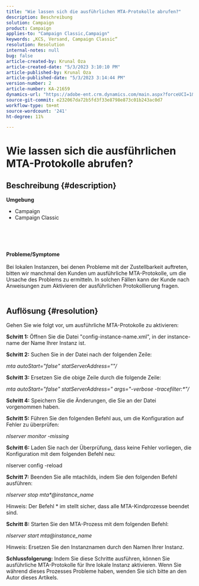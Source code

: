 ```yaml
---
title: "Wie lassen sich die ausführlichen MTA-Protokolle abrufen?"
description: Beschreibung
solution: Campaign
product: Campaign
applies-to: "Campaign Classic,Campaign"
keywords: „KCS, Versand, Campaign Classic“
resolution: Resolution
internal-notes: null
bug: false
article-created-by: Krunal Oza
article-created-date: "5/3/2023 3:10:10 PM"
article-published-by: Krunal Oza
article-published-date: "5/3/2023 3:14:44 PM"
version-number: 2
article-number: KA-21659
dynamics-url: "https://adobe-ent.crm.dynamics.com/main.aspx?forceUCI=1&pagetype=entityrecord&etn=knowledgearticle&id=5b313496-c4e9-ed11-a7c6-6045bd006b4b"
source-git-commit: e232067da72b5fd3f33e8798e873c01b243ac0d7
workflow-type: tm+mt
source-wordcount: '241'
ht-degree: 11%

---
```


# Wie lassen sich die ausführlichen MTA-Protokolle abrufen?

## Beschreibung {#description}

<b>Umgebung</b>
- Campaign
- Campaign Classic

<br><br> <br><br><b>Probleme/Symptome</b><br><br>Bei lokalen Instanzen, bei denen Probleme mit der Zustellbarkeit auftreten, bitten wir manchmal den Kunden um ausführliche MTA-Protokolle, um die Ursache des Problems zu ermitteln. In solchen Fällen kann der Kunde nach Anweisungen zum Aktivieren der ausführlichen Protokollierung fragen.
<br> <br>

## Auflösung {#resolution}


Gehen Sie wie folgt vor, um ausführliche MTA-Protokolle zu aktivieren:

<b>Schritt 1:</b>
Öffnen Sie die Datei &quot;config-instance-name.xml&quot;, in der instance-name der Name Ihrer Instanz ist.

<b>Schritt 2:</b>
Suchen Sie in der Datei nach der folgenden Zeile:

*mta autoStart=&quot;false&quot; statServerAddress=&quot;&quot;/*

<b>Schritt 3:</b>
Ersetzen Sie die obige Zeile durch die folgende Zeile:

*mta autoStart=&quot;false&quot; statServerAddress=&quot; args=&quot;-verbose -tracefilter:\*&quot;/*

<b>Schritt 4:</b>
Speichern Sie die Änderungen, die Sie an der Datei vorgenommen haben.

<b>Schritt 5:</b>
Führen Sie den folgenden Befehl aus, um die Konfiguration auf Fehler zu überprüfen:

*nlserver monitor -missing*

<b>Schritt 6:</b>
Laden Sie nach der Überprüfung, dass keine Fehler vorliegen, die Konfiguration mit dem folgenden Befehl neu:

nlserver config -reload

<b>Schritt 7:</b>
Beenden Sie alle mtachilds, indem Sie den folgenden Befehl ausführen:

*nlserver stop mta\*@instance_name*

Hinweis: Der Befehl \* im stellt sicher, dass alle MTA-Kindprozesse beendet sind.

<b>Schritt 8:</b>
Starten Sie den MTA-Prozess mit dem folgenden Befehl:

*nlserver start mta@instance_name*

Hinweis: Ersetzen Sie den Instanznamen durch den Namen Ihrer Instanz.

<b>Schlussfolgerung:</b>
Indem Sie diese Schritte ausführen, können Sie ausführliche MTA-Protokolle für Ihre lokale Instanz aktivieren. Wenn Sie während dieses Prozesses Probleme haben, wenden Sie sich bitte an den Autor dieses Artikels.
